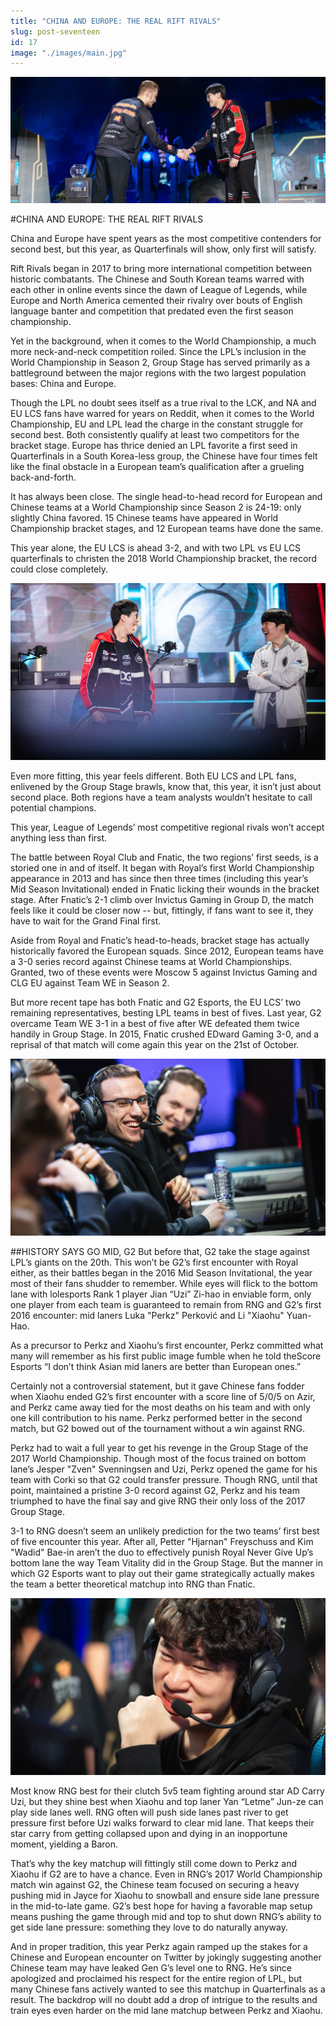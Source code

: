 ```yaml
---
title: "CHINA AND EUROPE: THE REAL RIFT RIVALS"
slug: post-seventeen
id: 17
image: "./images/main.jpg"
---
```


<!-- markdownlint-disable MD033 -->

<img src="./images/main.jpg" alt="Title"/>

#CHINA AND EUROPE: THE REAL RIFT RIVALS

China and Europe have spent years as the most competitive contenders for second best, but this year, as Quarterfinals will show, only first will satisfy.

Rift Rivals began in 2017 to bring more international competition between historic combatants. The Chinese and South Korean teams warred with each other in online events since the dawn of League of Legends, while Europe and North America cemented their rivalry over bouts of English language banter and competition that predated even the first season championship.

Yet in the background, when it comes to the World Championship, a much more neck-and-neck competition roiled. Since the LPL’s inclusion in the World Championship in Season 2, Group Stage has served primarily as a battleground between the major regions with the two largest population bases: China and Europe.

Though the LPL no doubt sees itself as a true rival to the LCK, and NA and EU LCS fans have warred for years on Reddit, when it comes to the World Championship, EU and LPL lead the charge in the constant struggle for second best. Both consistently qualify at least two competitors for the bracket stage. Europe has thrice denied an LPL favorite a first seed in Quarterfinals in a South Korea-less group, the Chinese have four times felt like the final obstacle in a European team’s qualification after a grueling back-and-forth.

It has always been close. The single head-to-head record for European and Chinese teams at a World Championship since Season 2 is 24-19: only slightly China favored. 15 Chinese teams have appeared in World Championship bracket stages, and 12 European teams have done the same.

This year alone, the EU LCS is ahead 3-2, and with two LPL vs EU LCS quarterfinals to christen the 2018 World Championship bracket, the record could close completely.

<img src="./images/picture1.jpg" alt="Title"/>

Even more fitting, this year feels different. Both EU LCS and LPL fans, enlivened by the Group Stage brawls, know that, this year, it isn’t just about second place. Both regions have a team analysts wouldn’t hesitate to call potential champions.

This year, League of Legends’ most competitive regional rivals won’t accept anything less than first.

The battle between Royal Club and Fnatic, the two regions’ first seeds, is a storied one in and of itself. It began with Royal’s first World Championship appearance in 2013 and has since then three times (including this year’s Mid Season Invitational) ended in Fnatic licking their wounds in the bracket stage. After Fnatic’s 2-1 climb over Invictus Gaming in Group D, the match feels like it could be closer now -- but, fittingly, if fans want to see it, they have to wait for the Grand Final first.

Aside from Royal and Fnatic’s head-to-heads, bracket stage has actually historically favored the European squads. Since 2012, European teams have a 3-0 series record against Chinese teams at World Championships. Granted, two of these events were Moscow 5 against Invictus Gaming and CLG EU against Team WE in Season 2.

But more recent tape has both Fnatic and G2 Esports, the EU LCS’ two remaining representatives, besting LPL teams in best of fives. Last year, G2 overcame Team WE 3-1 in a best of five after WE defeated them twice handily in Group Stage. In 2015, Fnatic crushed EDward Gaming 3-0, and a reprisal of that match will come again this year on the 21st of October.

<img src="./images/picture2.jpg" alt="Title"/>

##HISTORY SAYS GO MID, G2
But before that, G2 take the stage against LPL’s giants on the 20th. This won’t be G2’s first encounter with Royal either, as their battles began in the 2016 Mid Season Invitational, the year most of their fans shudder to remember. While eyes will flick to the bottom lane with lolesports Rank 1 player Jian “Uzi” Zi-hao in enviable form, only one player from each team is guaranteed to remain from RNG and G2’s first 2016 encounter: mid laners Luka "Perkz" Perković and Li "Xiaohu" Yuan-Hao.

As a precursor to Perkz and Xiaohu’s first encounter, Perkz committed what many will remember as his first public image fumble when he told theScore Esports “I don’t think Asian mid laners are better than European ones.”

Certainly not a controversial statement, but it gave Chinese fans fodder when Xiaohu ended G2’s first encounter with a score line of 5/0/5 on Azir, and Perkz came away tied for the most deaths on his team and with only one kill contribution to his name. Perkz performed better in the second match, but G2 bowed out of the tournament without a win against RNG.

Perkz had to wait a full year to get his revenge in the Group Stage of the 2017 World Championship. Though most of the focus trained on bottom lane’s Jesper "Zven" Svenningsen and Uzi, Perkz opened the game for his team with Corki so that G2 could transfer pressure. Though RNG, until that point, maintained a pristine 3-0 record against G2, Perkz and his team triumphed to have the final say and give RNG their only loss of the 2017 Group Stage.

3-1 to RNG doesn’t seem an unlikely prediction for the two teams’ first best of five encounter this year. After all, Petter "Hjarnan" Freyschuss and Kim "Wadid" Bae-in aren’t the duo to effectively punish Royal Never Give Up’s bottom lane the way Team Vitality did in the Group Stage. But the manner in which G2 Esports want to play out their game strategically actually makes the team a better theoretical matchup into RNG than Fnatic.

<img src="./images/picture3.jpg" alt="Title"/>

Most know RNG best for their clutch 5v5 team fighting around star AD Carry Uzi, but they shine best when Xiaohu and top laner Yan “Letme” Jun-ze can play side lanes well. RNG often will push side lanes past river to get pressure first before Uzi walks forward to clear mid lane. That keeps their star carry from getting collapsed upon and dying in an inopportune moment, yielding a Baron.

That’s why the key matchup will fittingly still come down to Perkz and Xiaohu if G2 are to have a chance. Even in RNG’s 2017 World Championship match win against G2, the Chinese team focused on securing a heavy pushing mid in Jayce for Xiaohu to snowball and ensure side lane pressure in the mid-to-late game. G2’s best hope for having a favorable map setup means pushing the game through mid and top to shut down RNG’s ability to get side lane pressure: something they love to do naturally anyway.

And in proper tradition, this year Perkz again ramped up the stakes for a Chinese and European encounter on Twitter by jokingly suggesting another Chinese team may have leaked Gen G’s level one to RNG. He’s since apologized and proclaimed his respect for the entire region of LPL, but many Chinese fans actively wanted to see this matchup in Quarterfinals as a result. The backdrop will no doubt add a drop of intrigue to the results and train eyes even harder on the mid lane matchup between Perkz and Xiaohu.